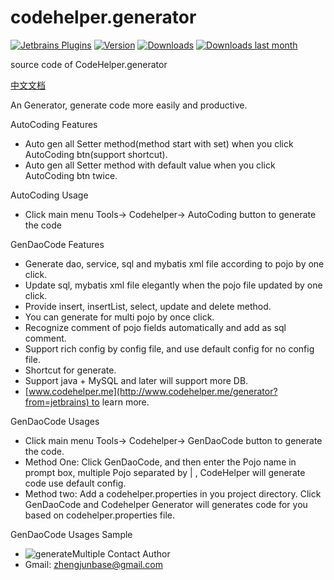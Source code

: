 
codehelper.generator
=================
[![Jetbrains Plugins][plugin-img]][plugin] [![Version](http://phpstorm.espend.de/badge/8640/version)][plugin]
[![Downloads](http://phpstorm.espend.de/badge/8640/downloads)][plugin]
[![Downloads last month](http://phpstorm.espend.de/badge/8640/last-month)][plugin]

source code of CodeHelper.generator

<a href="README.md">中文文档</a>

An Generator, generate code more easily and productive.

AutoCoding Features

- Auto gen all Setter method(method start with set) when you click AutoCoding btn(support shortcut).
- Auto gen all Setter method with default value when you click AutoCoding btn twice.

AutoCoding Usage

- Click main menu Tools-> Codehelper-> AutoCoding button to generate the code

GenDaoCode Features

- Generate dao, service, sql and mybatis xml file according to pojo by one click.
- Update sql, mybatis xml file elegantly when the pojo file updated by one click.
- Provide insert, insertList, select, update and delete method.
- You can generate for multi pojo by once click.
- Recognize comment of pojo fields automatically and add as sql comment.
- Support rich config by config file, and use default config for no config file.
- Shortcut for generate.
- Support java + MySQL and later will support more DB.
- [www.codehelper.me](http://www.codehelper.me/generator?from=jetbrains) to learn more.

GenDaoCode Usages

- Click main menu Tools-> Codehelper-> GenDaoCode button to generate the code.
- Method One: Click GenDaoCode, and then enter the Pojo name in prompt box,
  multiple Pojo separated by | , CodeHelper will generate code use default config.
- Method two: Add a codehelper.properties in you project directory.
  Click GenDaoCode and Codehelper Generator will generates code for you based on codehelper.properties file.
  
GenDaoCode Usages Sample

- ![generateMultiple](https://github.com/zhengjunbase/codehelper.generator/blob/master/large_long.gif)
Contact Author
- Gmail: zhengjunbase@gmail.com

[badge-gitter-img]: https://img.shields.io/gitter/room/gejun123456/MyBatisCodeHelper.svg
[badge-gitter]: https://gitter.im/codehelper-generator/Lobby
[plugin-img]: https://img.shields.io/badge/plugin-8640-orange.svg
[plugin]: https://plugins.jetbrains.com/plugin/8640
